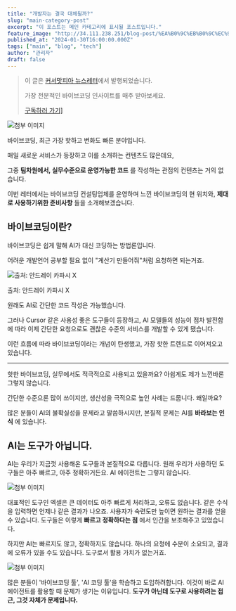 ```yaml
---
title: "개발자는 결국 대체될까?"
slug: "main-category-post"
excerpt: "이 포스트는 메인 카테고리에 표시될 포스트입니다."
feature_image: "http://34.111.238.251/blog-post/%EA%B0%9C%EB%B0%9C%EC%9E%90%EB%8A%94%20%EA%B2%B0%EA%B5%AD%20%EB%8C%80%EC%B2%B4%EB%90%A0%EA%B9%8C%3F/optimized/1_vibecoding_trend.webp"
published_at: "2024-01-30T16:00:00.000Z"
tags: ["main", "blog", "tech"]
author: "관리자"
draft: false
---
```




>

> 이 글은 [커서맛피아 뉴스레터](https://maily.so/cursormatfia)에서 발행되었습니다.
>
> 가장 전문적인 바이브코딩 인사이트를 매주 받아보세요.
>
> [구독하러 가기\]](https://maily.so/cursormatfia)

 

![첨부 이미지](http://34.111.238.251/blog-post/%EA%B0%9C%EB%B0%9C%EC%9E%90%EB%8A%94%20%EA%B2%B0%EA%B5%AD%20%EB%8C%80%EC%B2%B4%EB%90%A0%EA%B9%8C%3F/optimized/1_vibecoding_trend.webp)

 

바이브코딩, 최근 가장 핫하고 변화도 빠른 분야입니다.

 

매일 새로운 서비스가 등장하고 이를 소개하는 컨텐츠도 많은데요,

그중 **팀차원에서, 실무수준으로 운영가능한 코드** 를 작성하는 관점의 컨텐츠는 거의 없습니다.

 

이번 레터에서는 바이브코딩 컨설팅업체를 운영하며 느낀 바이브코딩의 현 위치와, **제대로 사용하기위한 준비사항** 들을 소개해보겠습니다.

 

## **바이브코딩이란?**

바이브코딩은 쉽게 말해 AI가 대신 코딩하는 방법론입니다.

어려운 개발언어 공부할 필요 없이 "계산기 만들어줘"처럼 요청하면 되는거죠.

![출처: 안드레이 카파시 X](http://34.111.238.251/blog-post/%EA%B0%9C%EB%B0%9C%EC%9E%90%EB%8A%94%20%EA%B2%B0%EA%B5%AD%20%EB%8C%80%EC%B2%B4%EB%90%A0%EA%B9%8C%3F/optimized/Screenshot%202025-07-23%20at%203.31.09%E2%80%AFAM.webp)

출처: 안드레이 카파시 X

원래도 AI로 간단한 코드 작성은 가능했습니다.

그러나 Cursor 같은 사용성 좋은 도구들이 등장하고, AI 모델들의 성능이 점차 발전함에 따라 이제 간단한 요청으로도 괜찮은 수준의 서비스를 개발할 수 있게 됐습니다.

이런 흐름에 따라 바이브코딩이라는 개념이 탄생했고, 가장 핫한 트렌드로 이어져오고 있습니다.

 

------

 

핫한 바이브코딩, 실무에서도 적극적으로 사용되고 있을까요?
아쉽게도 제가 느낀바론 그렇지 않습니다.

간단한 수준으론 많이 쓰이지만, 생산성을 극적으로 높인 사례는 드뭅니다. 왜일까요? 

많은 분들이 AI의 불확실성을 문제라고 말씀하시지만, 본질적 문제는 AI를 **바라보는 인식** 에 있습니다.

 

## **AI는 도구가 아닙니다.**

AI는 우리가 지금껏 사용해온 도구들과 본질적으로 다릅니다. 원래 우리가 사용하던 도구들은 아주 빠르고, 아주 정확하거든요. AI 에이전트는 그렇지 않습니다.

 

![첨부 이미지](http://34.111.238.251/blog-post/%EA%B0%9C%EB%B0%9C%EC%9E%90%EB%8A%94%20%EA%B2%B0%EA%B5%AD%20%EB%8C%80%EC%B2%B4%EB%90%A0%EA%B9%8C%3F/optimized/image.webp)

대표적인 도구인 엑셀은 큰 데이터도 아주 빠르게 처리하고, 오류도 없습니다. 같은 수식을 입력하면 언제나 같은 결과가 나오죠. 사용자가 숙련도만 높이면 원하는 결과를 얻을 수 있습니다. 도구들은 이렇게 **빠르고 정확하다는 점** 에서 인간을 보조해주고 있었습니다.

 

하지만 AI는 빠르지도 않고, 정확하지도 않습니다. 하나의 요청에 수분이 소요되고, 결과에 오류가 있을 수도 있습니다. 도구로서 활용 가치가 없는거죠.

 

![첨부 이미지](http://34.111.238.251/blog-post/%EA%B0%9C%EB%B0%9C%EC%9E%90%EB%8A%94%20%EA%B2%B0%EA%B5%AD%20%EB%8C%80%EC%B2%B4%EB%90%A0%EA%B9%8C%3F/optimized/Screenshot%202025-07-23%20at%2012.41.48%E2%80%AFPM.webp)

많은 분들이 '바이브코딩 툴', 'AI 코딩 툴'을 학습하고 도입하려합니다. 이것이 바로 AI 에이전트를 활용할 때 문제가 생기는 이유입니다. **도구가 아닌데 도구로 사용하려는 접근, 그것 자체가 문제입니다.** 